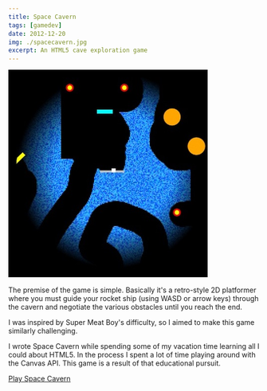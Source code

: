 ```yaml
---
title: Space Cavern
tags: [gamedev]
date: 2012-12-20
img: ./spacecavern.jpg
excerpt: An HTML5 cave exploration game
---
```


<img class="aligncenter" src="./spacecavern.jpg" alt="" />

The premise of the game is simple. Basically it's a retro-style 2D platformer where you must guide your rocket ship (using WASD or arrow keys) through the cavern and negotiate the various obstacles until you reach the end.

I was inspired by Super Meat Boy's difficulty, so I aimed to make this game similarly challenging.

I wrote Space Cavern while spending some of my vacation time learning all I could about HTML5. In the process I spent a lot of time playing around with the Canvas API. This game is a result of that educational pursuit.

[Play Space Cavern](https://gorch.com/html5/spacecavern/)
